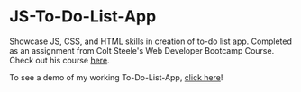 # JS-To-Do-List-App
<p>Showcase JS, CSS, and HTML skills in creation of to-do list app. Completed as an assignment from Colt Steele's Web Developer Bootcamp Course. Check out his course <a href="https://www.udemy.com/the-web-developer-bootcamp/learn/v4/content">here</a>.</p>

<p>To see a demo of my working To-Do-List-App, <a href="https://maeganw.github.io/JS-To-Do-List-App/TODO%20List%20MAJOR%20PROJECT/index.html">click here</a>!</p>
